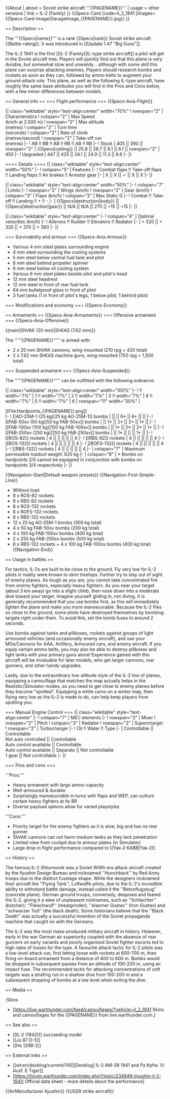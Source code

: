 {{About
| about = Soviet strike aircraft '''{{PAGENAME}}'''
| usage = other versions
| link = IL-2 (Family)
}}
{{Specs-Card
|code=il_2_1941
|images={{Specs-Card-Image|GarageImage_{{PAGENAME}}.jpg}}
}}

== Description ==
<!-- ''In the description, the first part should be about the history of and the creation and combat usage of the aircraft, as well as its key features. In the second part, tell the reader about the aircraft in the game. Insert a screenshot of the vehicle, so that if the novice player does not remember the vehicle by name, he will immediately understand what kind of vehicle the article is talking about.'' -->
The '''{{Specs|name}}''' is a rank {{Specs|rank}} Soviet strike aircraft {{Battle-rating}}. It was introduced in [[Update 1.47 "Big Guns"]].

The IL-2 1941 is the first [[IL-2 (Family)|IL-type strike aircraft]] a pilot will get in the Soviet aircraft tree. Players will quickly find out that this plane is very durable, but somewhat slow and unwieldy... although with some skill this plane can surprise attacking enemies. Players should research bombs and rockets as soon as they can, followed by ammo belts to augment your ground-attack role. This plane, as well as the following IL-type aircraft, have roughly the same base attributes you will find in the Pros and Cons below, with a few minor differences between models.

== General info ==
=== Flight performance ===
{{Specs-Avia-Flight}}
<!-- ''Describe how the aircraft behaves in the air. Speed, manoeuvrability, acceleration and allowable loads - these are the most important characteristics of the vehicle.'' -->

{| class="wikitable" style="text-align:center" width="70%"
! rowspan="2" | Characteristics
! colspan="2" | Max Speed<br>(km/h at 2,500 m)
! rowspan="2" | Max altitude<br>(metres)
! colspan="2" | Turn time<br>(seconds)
! colspan="2" | Rate of climb<br>(metres/second)
! rowspan="2" | Take-off run<br>(metres)
|-
! AB !! RB !! AB !! RB !! AB !! RB
|-
! Stock
| 405 || 390 || rowspan="2" | {{Specs|ceiling}} || 25.9 || 26.7 || 6.1 || 6.1 || rowspan="2" | 450
|-
! Upgraded
| 447 || 425 || 24.1 || 24.9 || 11.3 || 8.6
|-
|}

==== Details ====
{| class="wikitable" style="text-align:center" width="50%"
|-
! colspan="5" | Features
|-
! Combat flaps !! Take-off flaps !! Landing flaps !! Air brakes !! Arrestor gear
|-
| X || X || ✓ || X || X     <!-- ✓ -->
|-
|}

{| class="wikitable" style="text-align:center" width="50%"
|-
! colspan="7" | Limits
|-
! rowspan="2" | Wings (km/h)
! rowspan="2" | Gear (km/h)
! colspan="3" | Flaps (km/h)
! colspan="2" | Max Static G
|-
! Combat !! Take-off !! Landing !! + !! -
|-
| {{Specs|destruction|body}} || {{Specs|destruction|gear}} || N/A || N/A || 270 || ~15 || ~15
|-
|}

{| class="wikitable" style="text-align:center"
|-
! colspan="4" | Optimal velocities (km/h)
|-
! Ailerons !! Rudder !! Elevators !! Radiator
|-
| < 320 || < 320 || < 370 || > 360
|-
|}

=== Survivability and armour ===
{{Specs-Avia-Armour}}
<!-- ''Examine the survivability of the aircraft. Note how vulnerable the structure is and how secure the pilot is, whether the fuel tanks are armoured, etc. Describe the armour, if there is any, and also mention the vulnerability of other critical aircraft systems.'' -->

* Various 4 mm steel plates surrounding engine
* 4 mm steel surrounding the cooling systems
* 5 mm steel below central fuel tank and pilot
* 6 mm steel behind propeller spinner
* 6 mm steel below oil cooling system
* Various 6 mm steel plates beside pilot and pilot's head
* 12 mm steel headrest
* 12 mm steel in front of rear fuel tank
* 64 mm bulletproof glass in front of pilot
* 3 fuel tanks (1 in front of pilot's legs, 1 below pilot, 1 behind pilot)

=== Modifications and economy ===
{{Specs-Economy}}

== Armaments ==
{{Specs-Avia-Armaments}}
=== Offensive armament ===
{{Specs-Avia-Offensive}}
<!-- ''Describe the offensive armament of the aircraft, if any. Describe how effective the cannons and machine guns are in a battle, and also what belts or drums are better to use. If there is no offensive weaponry, delete this subsection.'' -->
{{main|ShVAK (20 mm)|ShKAS (7.62 mm)}}

The '''''{{PAGENAME}}''''' is armed with:

* 2 x 20 mm ShVAK cannons, wing-mounted (210 rpg = 420 total)
* 2 x 7.62 mm ShKAS machine guns, wing-mounted (750 rpg = 1,500 total)

=== Suspended armament ===
{{Specs-Avia-Suspended}}
<!-- ''Describe the aircraft's suspended armament: additional cannons under the wings, bombs, rockets and torpedoes. This section is especially important for bombers and attackers. If there is no suspended weaponry remove this subsection.'' -->

The '''''{{PAGENAME}}''''' can be outfitted with the following ordnance:

{| class="wikitable" style="text-align:center" width="100%"
|-
! !! width="7%" | 1 !! width="7%" | 2 !! width="7%" | 3 !! width="7%" | 4 !! width="7%" | 5 !! width="7%" | 6
| rowspan="11" width="30%" | <div class="ttx-image">[[File:Hardpoints_{{PAGENAME}}.png]]</div>
|-
! [[AO-25M-1 (25 kg)|25 kg AO-25M-1]] bombs
| || || 6* || 6* || ||
|-
! [[FAB-50sv (50 kg)|50 kg FAB-50sv]] bombs
| || 1* || 2* || 2* || 1* ||
|-
! [[FAB-100sv (100 kg)|100 kg FAB-100sv]] bombs
| || 1* || 2* || 2* || 1* ||
|-
! [[FAB-250sv (250 kg)|250 kg FAB-250sv]] bombs
| || 1* || || || 1* ||
|-
! [[ROS-82]] rockets
| 4 || || || || || 4
|-
! [[RBS-82]] rockets
| 4 || || || || || 4
|-
! [[ROS-132]] rockets
| 4 || || || || || 4
|-
! [[ROFS-132]] rockets
| 4 || || || || || 4
|-
! [[RBS-132]] rockets
| 4 || || || || || 4
|-
| colspan="7" | Maximum permissible loadout weight: 625 kg
|-
| colspan="8" | * Bombs on hardpoints 2/5 cannot be equipped in conjunction with bombs on hardpoints 3/4 respectively
|-
|}

{{Navigation-Start|Default weapon presets}}
{{Navigation-First-Simple-Line}}
* Without load
* 8 x ROS-82 rockets
* 8 x RBS-82 rockets
* 8 x ROS-132 rockets
* 8 x ROFS-132 rockets
* 8 x RBS-132 rockets
* 12 x 25 kg AO-25M-1 bombs (300 kg total)
* 4 x 50 kg FAB-50sv bombs (200 kg total)
* 4 x 100 kg FAB-100sv bombs (400 kg total)
* 2 x 250 kg FAB-250sv bombs (500 kg total)
* 8 x RBS-132 rockets + 4 x 100 kg FAB-100sv bombs (400 kg total)
{{Navigation-End}}

== Usage in battles ==
<!-- ''Describe the tactics of playing in the aircraft, the features of using aircraft in a team and advice on tactics. Refrain from creating a "guide" - do not impose a single point of view, but instead, give the reader food for thought. Examine the most dangerous enemies and give recommendations on fighting them. If necessary, note the specifics of the game in different modes (AB, RB, SB).'' -->
For tactics, IL-2s are built to be close to the ground. Fly very low for IL-2 pilots in reality were known to skim treetops. Further try to stay out of sight of enemy planes. As tough as you are, you cannot take concentrated fire from enemy fighters, especially heavy fighters. As you near your target (about 3 km away) go into a slight climb, then nose down into a moderate dive toward your target. Imagine yourself gliding in, not diving. It is generally recommended that you use bombs first, as this will immediately lighten the plane and make you more manoeuvrable. Because the IL-2 flies so close to the ground, some pilots have destroyed themselves by bombing targets right under them. To avoid this, set the bomb fuses to around 2 seconds.

Use bombs against tanks and pillboxes, rockets against groups of light armoured vehicles (and occasionally enemy aircraft), and use your MGs/Cannons for AAA, Artillery, Armoured cars, and enemy aircraft. If you equip certain ammo belts, you may also be able to destroy pillboxes and light tanks with your primary guns alone! Experience gained with this aircraft will be invaluable for later models, who get larger cannons, rear gunners, and other handy upgrades.

Lastly, due to the extraordinary low-altitude style of the IL-2 line of planes, equipping a camouflage that matches the map actually helps in the Realistic/Simulator modes, as you need to get close to enemy planes before they become "spotted". Equipping a white camo on a winter map, then flying very low as the IL-2 is made to do, can help keep players from spotting you.

=== Manual Engine Control ===
{| class="wikitable" style="text-align:center"
|-
! colspan="7" | MEC elements
|-
! rowspan="2" | Mixer
! rowspan="2" | Pitch
! colspan="3" | Radiator
! rowspan="2" | Supercharger
! rowspan="2" | Turbocharger
|-
! Oil !! Water !! Type
|-
| Controllable || Controllable<br>Not auto controlled || Controllable<br>Auto control available || Controllable<br>Auto control available || Separate || Not controllable<br>1 gear || Not controllable
|-
|}

=== Pros and cons ===
<!-- ''Summarise and briefly evaluate the vehicle in terms of its characteristics and combat effectiveness. Mark its pros and cons in the bulleted list. Try not to use more than 6 points for each of the characteristics. Avoid using categorical definitions such as "bad", "good" and the like - use substitutions with softer forms such as "inadequate" and "effective".'' -->

'''Pros:'''

* Heavy armament with large ammo capacity
* Well-armoured & durable
* Surprisingly manoeuvrable in turns with flaps and WEP, can outturn certain heavy fighters at its BR
* Diverse payload options allow for varied playstyles

'''Cons:'''

* Priority target for the enemy fighters as it is slow, big and has no rear gunner
* ShVAK cannons can not harm medium tanks as they lack penetration
* Limited view from cockpit due to armour plates (in Simulator)
* Large drop in flight performance compared to [[Yak-2 KABB|Yak-2]]

== History ==
<!-- ''Describe the history of the creation and combat usage of the aircraft in more detail than in the introduction. If the historical reference turns out to be too long, take it to a separate article, taking a link to the article about the vehicle and adding a block "/History" (example: <nowiki>https://wiki.warthunder.com/(Vehicle-name)/History</nowiki>) and add a link to it here using the <code>main</code> template. Be sure to reference text and sources by using <code><nowiki><ref></ref></nowiki></code>, as well as adding them at the end of the article with <code><nowiki><references /></nowiki></code>. This section may also include the vehicle's dev blog entry (if applicable) and the in-game encyclopedia description (under <code><nowiki>=== In-game description ===</nowiki></code>, also if applicable).'' -->
The famous IL-2 Shturmovik was a Soviet WWII-era attack aircraft created by the Ilyushin Design Bureau and nicknamed ''Hunchback'' by Red Army troops due to the distinct fuselage shape. While the designers nicknamed their aircraft the ''Flying Tank'', Luftwaffe pilots, due to the IL-2's incredible ability to withstand battle damage, instead called it the ''Betonflugzeug'' (concrete plane). German ground troops, conversely, despised and feared the IL-2, giving it a slew of unpleasant nicknames, such as ''Schlachter'' (butcher); ''Fleischwulf'' (meatgrinder); ''eiserner Gustav'' (Iron Gustav) and ''schwarzer Tod'' (the black death). Some historians believe that the ''Black Death'' was actually a successful invention of the Soviet propaganda machine that caught on with the Germans.

The IL-2 was the most mass-produced military aircraft in history. However, early in the war German air superiority coupled with the absence of rear gunners on early variants and poorly organized Soviet fighter escorts led to high rates of losses for the type. A favourite attack tactic for IL-2 pilots was a low-level attack run, first letting loose with rockets at 600-700 m, then firing on-board armament from a distance of 400 to 600 m. Bombs would be dropped in subsequent passes from an altitude of 100-200 m, using an impact fuse. The recommended tactic for attacking concentrations of soft targets was a strafing run in a shallow dive from 100-200 m and a subsequent dropping of bombs at a low level when exiting the dive.

== Media ==
<!-- ''Excellent additions to the article would be video guides, screenshots from the game, and photos.'' -->

;Skins
* [https://live.warthunder.com/feed/camouflages/?vehicle=il_2_1941 Skins and camouflages for the {{PAGENAME}} from live.warthunder.com.]

== See also ==
<!-- ''Links to the articles on the War Thunder Wiki that you think will be useful for the reader, for example:''
* ''reference to the series of the aircraft;''
* ''links to approximate analogues of other nations and research trees.'' -->

* [[IL-2 (1942)]] succeeding model
* [[Ju 87 D-5]]
* [[Hs 129B-2]]

== External links ==
<!-- ''Paste links to sources and external resources, such as:''
* ''topic on the official game forum;''
* ''other literature.'' -->

* [[wt:en/devblog/current/745|[Devblog] IL-2 AM-38 1941 and Pz.Kpfw. VI Ausf. E Tiger]]
* [https://forum.warthunder.com/index.php?/topic/234949-ilyushin-il-2-1941/ Official data sheet - more details about the performance]

{{AirManufacturer Ilyushin}}
{{USSR strike aircraft}}